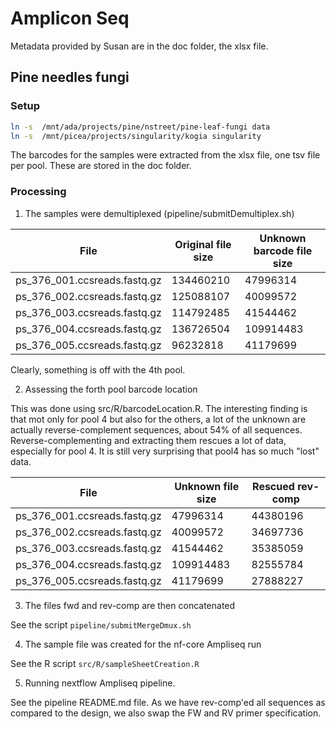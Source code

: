 # Amplicon Seq

Metadata provided by Susan are in the doc folder, the xlsx file.

## Pine needles fungi

### Setup

``` bash
ln -s  /mnt/ada/projects/pine/nstreet/pine-leaf-fungi data
ln -s  /mnt/picea/projects/singularity/kogia singularity
```

The barcodes for the samples were extracted from the xlsx file, one tsv file per pool. These are stored in the doc folder.

### Processing

1.  The samples were demultiplexed (pipeline/submitDemultiplex.sh)

| File                         | Original file size | Unknown barcode file size |
|-----------------|-----------------------|--------------------------------|
| ps_376_001.ccsreads.fastq.gz | 134460210          | 47996314                  |
| ps_376_002.ccsreads.fastq.gz | 125088107          | 40099572                  |
| ps_376_003.ccsreads.fastq.gz | 114792485          | 41544462                  |
| ps_376_004.ccsreads.fastq.gz | 136726504          | 109914483                 |
| ps_376_005.ccsreads.fastq.gz | 96232818           | 41179699                  |

Clearly, something is off with the 4th pool.

2.  Assessing the forth pool barcode location

This was done using src/R/barcodeLocation.R. The interesting finding is that mot only for pool 4 but also for the others, a lot of the unknown are actually reverse-complement sequences, about 54% of all sequences. Reverse-complementing and extracting them rescues a lot of data, especially for pool 4. It is still very surprising that pool4 has so much "lost" data.

| File                         | Unknown file size | Rescued rev-comp |
|------------------------------|-------------------|------------------|
| ps_376_001.ccsreads.fastq.gz | 47996314          | 44380196         |
| ps_376_002.ccsreads.fastq.gz | 40099572          | 34697736         |
| ps_376_003.ccsreads.fastq.gz | 41544462          | 35385059         |
| ps_376_004.ccsreads.fastq.gz | 109914483         | 82555784         |
| ps_376_005.ccsreads.fastq.gz | 41179699          | 27888227         |

3. The files fwd and rev-comp are then concatenated

See the script `pipeline/submitMergeDmux.sh`

4. The sample file was created for the nf-core Ampliseq run

See the R script `src/R/sampleSheetCreation.R`

5. Running nextflow Ampliseq pipeline. 

See the pipeline README.md file. As we have rev-comp'ed all sequences as compared to the design, we also swap the FW and RV primer specification.
